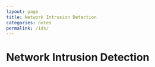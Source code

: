 ```yaml
---
layout: page
title: Network Intrusion Detection
categories: notes
permalink: /ids/
---
```


# Network Intrusion Detection
